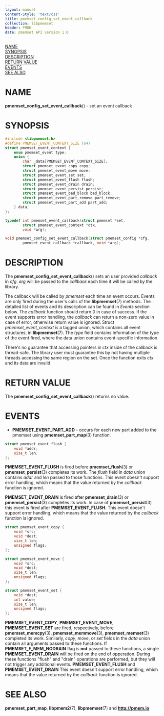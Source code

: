 ```yaml
---
layout: manual
Content-Style: 'text/css'
title: pmemset_config_set_event_callback
collection: libpmemset
header: PMDK
date: pmemset API version 1.0
...
```


[comment]: <> (SPDX-License-Identifier: BSD-3-Clause)
[comment]: <> (Copyright 2021, Intel Corporation)

[comment]: <> (pmemset_config_set_event_callback.3 -- man page for pmemset_config_set_event_callback)

[NAME](#name)<br />
[SYNOPSIS](#synopsis)<br />
[DESCRIPTION](#description)<br />
[RETURN VALUE](#return-value)<br />
[EVENTS](#events)<br />
[SEE ALSO](#see-also)<br />

# NAME #

**pmemset_config_set_event_callback**() - set an event callback

# SYNOPSIS #

```c
#include <libpmemset.h>
#define PMEMSET_EVENT_CONTEXT_SIZE (64)
struct pmemset_event_context {
	enum pmemset_event type;
	union {
		char _data[PMEMSET_EVENT_CONTEXT_SIZE];
		struct pmemset_event_copy copy;
		struct pmemset_event_move move;
		struct pmemset_event_set set;
		struct pmemset_event_flush flush;
		struct pmemset_event_drain drain;
		struct pmemset_event_persist persist;
		struct pmemset_event_bad_block bad_block;
		struct pmemset_event_part_remove part_remove;
		struct pmemset_event_part_add part_add;
	} data;
};

typedef int pmemset_event_callback(struct pmemset *set,
        struct pmemset_event_context *ctx,
        void *arg);

void pmemset_config_set_event_callback(struct pmemset_config *cfg,
		pmemset_event_callback *callback, void *arg);

```

# DESCRIPTION #

The **pmemset_config_set_event_callback**() sets an user provided *callback* in *cfg*.
*arg* will be passed to the *callback* each time it will be called by the library.

The callback will be called by *pmemset* each time an event occurs.
Events are only fired during the user's calls of the **libpmemset**(7) methods.
The detailed list of events and its description can be found in *Events* section below.
The *callback* function should return 0 in case of success.
If the event supports error handling, the *callback* can return a non-zero value in case of error,
otherwise return value is ignored.
Struct *pmemset_event_context* is a tagged union, which contains all event structures, in **libpmemset**(7).
The *type* field contains information of the type of the event fired,
where the data union contains event-specific information.

There's no guarantee that accessing pointers in *ctx* inside of the callback is thread-safe.
The library user must guarantee this by not having multiple threads accessing the same region on the set.
Once the function exits *ctx* and its data are invalid.

# RETURN VALUE #

The **pmemset_config_set_event_callback**() returns no value.

# EVENTS #

* **PMEMSET_EVENT_PART_ADD** - occurs for each new part added to the pmemset
using **pmemset_part_map**(3) function.

```c
struct pmemset_event_flush {
	void *addr;
	size_t len;
};
```
**PMEMSET_EVENT_FLUSH** is fired before **pmemset_flush**(3) or **pmemset_persist**(3) completes its work.
The *flush* field in *data* union contains *addr* and *len* passed to those functions.
This event doesn't support error handling, which means that the value returned by the *callback* function is ignored.

**PMEMSET_EVENT_DRAIN** is fired after **pmemset_drain**(3) or **pmemset_persist**(3) completes its work.
In case of **pmemset_persist**(3) this event is fired after **PMEMSET_EVENT_FLUSH**.
This event doesn't support error handling, which means that the value returned by the *callback* function is ignored.

```c
struct pmemset_event_copy {
	void *src;
	void *dest;
	size_t len;
	unsigned flags;
};

struct pmemset_event_move {
	void *src;
	void *dest;
	size_t len;
	unsigned flags;
};

struct pmemset_event_set {
	void *dest;
	int value;
	size_t len;
	unsigned flags;
};
```
**PMEMSET_EVENT_COPY**, **PMEMSET_EVENT_MOVE**, **PMEMSET_EVENT_SET** are fired, respectively,
before **pmemset_memcpy**(3), **pmemset_memmove**(3), **pmemset_memset**(3) completed its work.
Similarly, *copy*, *move*, or *set* fields in the *data* union contain all arguments passed to these functions.
If **PMEMSET_F_MEM_NODRAIN** flag is **not** passed to these functions, a single **PMEMSET_EVENT_DRAIN**
will be fired on the end of opperation.
During these functions "flush" and "drain" operations are performed,
but they will not trigger any additional events.
**PMEMSET_EVENT_FLUSH** and **PMEMSET_EVENT_DRAIN**
This event doesn't support error handling, which means that the value returned by the *callback* function is ignored.

# SEE ALSO #

**pmemset_part_map**, **libpmem2**(7),
**libpmemset**(7) and **<http://pmem.io>**
